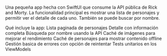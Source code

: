 Una pequeña app hecha con SwiftUI que consume la API pública de Rick and Morty.
La funcionalidad principal es mostrar una lista de personajes y permitir ver el detalle de cada uno. También se puede buscar por nombre.

Qué incluye la app:
Lista paginada de personajes
Detalle con información completa
Búsqueda por nombre usando la API
Caché de imágenes para mejorar el rendimiento
Caché de personajes para mostrar contenido offline
Gestión basica de errores con opción de reintentar
Tests unitarios en los ViewModels
